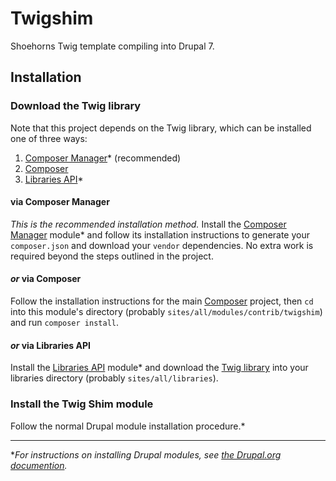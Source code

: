 # Twigshim
Shoehorns Twig template compiling into Drupal 7.

## Installation

### Download the Twig library
Note that this project depends on the Twig library, which can be installed one
of three ways:

1.  [Composer Manager](https://www.drupal.org/project/composer_manager)*
    (recommended)
1.  [Composer](https://getcomposer.org/)
1.  [Libraries API](https://www.drupal.org/project/libraries)*

#### via Composer Manager
_This is the recommended installation method._ Install the [Composer
Manager](https://www.drupal.org/project/composer_manager) module* and follow its
installation instructions to generate your `composer.json` and download your
`vendor` dependencies. No extra work is required beyond the steps outlined in
the project.

#### _or_ via Composer
Follow the installation instructions for the main
[Composer](https://getcomposer.org/) project, then `cd` into this module's
directory (probably `sites/all/modules/contrib/twigshim`) and run `composer
install`.

#### _or_ via Libraries API
Install the [Libraries API](https://www.drupal.org/project/libraries) module*
and download the [Twig library](http://twig.sensiolabs.org/) into your libraries
directory (probably `sites/all/libraries`).

### Install the Twig Shim module
Follow the normal Drupal module installation procedure.*

---

*_For instructions on installing Drupal modules, see [the Drupal.org
documention](https://www.drupal.org/docs/7/extending-drupal-7/installing-contributed-modules-find-import-enable-configure)._
